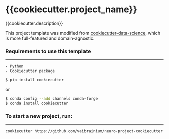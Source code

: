 # {{cookiecutter.project_name}}

{{cookiecutter.description}}


This project template was modified from [cookiecutter-data-science](http://drivendata.github.io/cookiecutter-data-science/), which is more full-featured and domain-agnostic.


### Requirements to use this template
-----------
	- Python
	- Cookiecutter package

```bash
$ pip install cookiecutter
```

or

``` bash
$ conda config --add channels conda-forge
$ conda install cookiecutter
```

### To start a new project, run:
------------

    cookiecutter https://github.com/vaibrainium/neuro-project-cookiecutter

